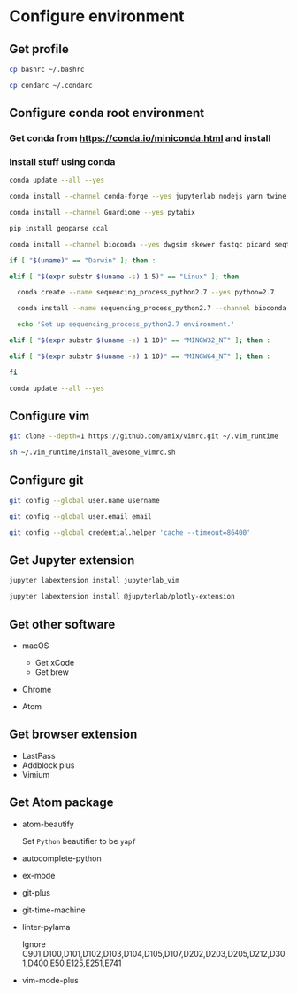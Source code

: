 # Configure environment

## Get profile

```sh
cp bashrc ~/.bashrc

cp condarc ~/.condarc
```

## Configure conda root environment

### Get conda from <https://conda.io/miniconda.html> and install

### Install stuff using conda

```sh
conda update --all --yes

conda install --channel conda-forge --yes jupyterlab nodejs yarn twine pyinstaller pefile git git-lfs bfg yapf isort pylama numpy pandas xlrd hdf5 pytables scipy scikit-learn statsmodels cython matplotlib plotly pycrypto bcrypt click flask flask-cors requests biopython rpy2 r-mass

conda install --channel Guardiome --yes pytabix

pip install geoparse ccal

conda install --channel bioconda --yes dwgsim skewer fastqc picard seqtk htslib samtools bwa kallisto freebayes bcftools snpeff

if [ "$(uname)" == "Darwin" ]; then :

elif [ "$(expr substr $(uname -s) 1 5)" == "Linux" ]; then

  conda create --name sequencing_process_python2.7 --yes python=2.7

  conda install --name sequencing_process_python2.7 --channel bioconda --yes strelka manta  # canvas

  echo 'Set up sequencing_process_python2.7 environment.'

elif [ "$(expr substr $(uname -s) 1 10)" == "MINGW32_NT" ]; then :

elif [ "$(expr substr $(uname -s) 1 10)" == "MINGW64_NT" ]; then :

fi

conda update --all --yes
```

## Configure vim

```sh
git clone --depth=1 https://github.com/amix/vimrc.git ~/.vim_runtime

sh ~/.vim_runtime/install_awesome_vimrc.sh
```

## Configure git

```sh
git config --global user.name username

git config --global user.email email

git config --global credential.helper 'cache --timeout=86400'
```

## Get Jupyter extension

```sh
jupyter labextension install jupyterlab_vim

jupyter labextension install @jupyterlab/plotly-extension
```

## Get other software

-   macOS

    -   Get xCode
    -   Get brew

-   Chrome

-   Atom

## Get browser extension

-   LastPass
-   Addblock plus
-   Vimium

## Get Atom package

-   atom-beautify

    Set `Python` beautifier to be `yapf`

-   autocomplete-python
-   ex-mode
-   git-plus
-   git-time-machine
-   linter-pylama

    Ignore C901,D100,D101,D102,D103,D104,D105,D107,D202,D203,D205,D212,D301,D400,E50,E125,E251,E741

-   vim-mode-plus

